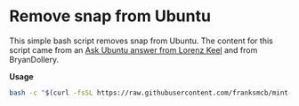 # Remove snap from Ubuntu
This simple bash script removes snap from Ubuntu.  The content for this script came from an [Ask Ubuntu answer from Lorenz Keel](https://askubuntu.com/a/1285102/392607) and from BryanDollery. 

**Usage**

```bash
bash -c "$(curl -fsSL https://raw.githubusercontent.com/franksmcb/mint-min/mint-min.sh)"
```
